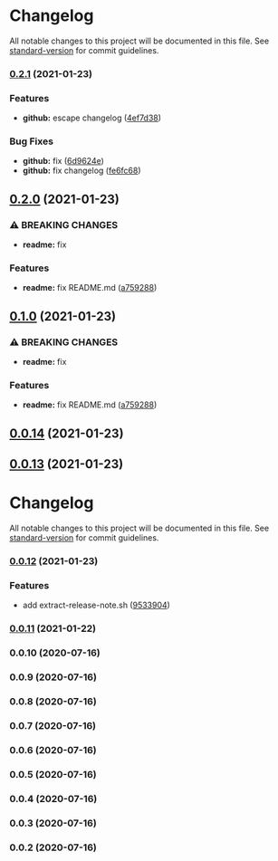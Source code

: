 # Changelog

All notable changes to this project will be documented in this file. See [standard-version](https://github.com/conventional-changelog/standard-version) for commit guidelines.

### [0.2.1](https://github.com/puku0x/github-actions-workflow-experiment/compare/v0.2.0...v0.2.1) (2021-01-23)


### Features

* **github:** escape changelog ([4ef7d38](https://github.com/puku0x/github-actions-workflow-experiment/commit/4ef7d3845738957a481dda05ba489b35ec4d80e0))


### Bug Fixes

* **github:** fix ([6d9624e](https://github.com/puku0x/github-actions-workflow-experiment/commit/6d9624e5edbc3f537cae1400d73bceb0fc5adb79))
* **github:** fix changelog ([fe6fc68](https://github.com/puku0x/github-actions-workflow-experiment/commit/fe6fc68ebe57811183eb2e0c1517591ae3334423))

## [0.2.0](https://github.com/puku0x/github-actions-workflow-experiment/compare/v0.0.15...v0.2.0) (2021-01-23)


### ⚠ BREAKING CHANGES

* **readme:** fix

### Features

* **readme:** fix README.md ([a759288](https://github.com/puku0x/github-actions-workflow-experiment/commit/a759288351b0c95fbedec53d02290bee9bf11c73))

## [0.1.0](https://github.com/puku0x/github-actions-workflow-experiment/compare/v0.0.15...v0.1.0) (2021-01-23)


### ⚠ BREAKING CHANGES

* **readme:** fix

### Features

* **readme:** fix README.md ([a759288](https://github.com/puku0x/github-actions-workflow-experiment/commit/a759288351b0c95fbedec53d02290bee9bf11c73))

## [0.0.14](https://github.com/puku0x/github-actions-workflow-experiment/compare/v0.0.13...v0.0.14) (2021-01-23)

## [0.0.13](https://github.com/puku0x/github-actions-workflow-experiment/compare/v0.0.12...v0.0.13) (2021-01-23)

# Changelog

All notable changes to this project will be documented in this file. See [standard-version](https://github.com/conventional-changelog/standard-version) for commit guidelines.

### [0.0.12](https://github.com/puku0x/github-actions-workflow-experiment/compare/v0.0.10...v0.0.12) (2021-01-23)


### Features

* add extract-release-note.sh ([9533904](https://github.com/puku0x/github-actions-workflow-experiment/commit/9533904e77a9d853ce53a73230af3baaa87a09f1))

### [0.0.11](https://github.com/puku0x/github-actions-workflow-experiment/compare/v0.0.10...v0.0.11) (2021-01-22)

### 0.0.10 (2020-07-16)

### 0.0.9 (2020-07-16)

### 0.0.8 (2020-07-16)

### 0.0.7 (2020-07-16)

### 0.0.6 (2020-07-16)

### 0.0.5 (2020-07-16)

### 0.0.4 (2020-07-16)

### 0.0.3 (2020-07-16)

### 0.0.2 (2020-07-16)
